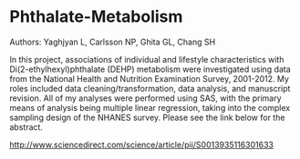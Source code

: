 # Phthalate-Metabolism
Authors: Yaghjyan L, Carlsson NP, Ghita GL, Chang SH

In this project, associations of individual and lifestyle characteristics with Di(2-ethylhexyl)phthalate (DEHP) metabolism were investigated using data from the National Health and Nutrition Examination Survey, 2001-2012. My roles included data cleaning/transformation, data analysis, and manuscript revision. All of my analyses were performed using SAS, with the primary means of analysis being multiple linear regression, taking into the complex sampling design of the NHANES survey. Please see the link below for the abstract.

http://www.sciencedirect.com/science/article/pii/S0013935116301633
